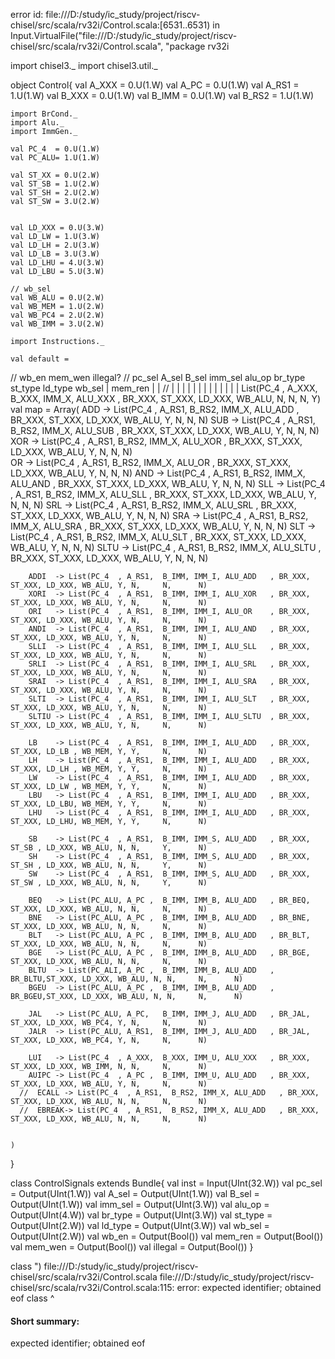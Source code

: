 error id: file:///D:/study/ic_study/project/riscv-chisel/src/scala/rv32i/Control.scala:[6531..6531) in Input.VirtualFile("file:///D:/study/ic_study/project/riscv-chisel/src/scala/rv32i/Control.scala", "package rv32i

import chisel3._ 
import chisel3.util._

object Control{
    val A_XXX = 0.U(1.W)
    val A_PC  = 0.U(1.W)
    val A_RS1 = 1.U(1.W)
    val B_XXX = 0.U(1.W)
    val B_IMM = 0.U(1.W)
    val B_RS2 = 1.U(1.W)

    import BrCond._
    import Alu._
    import ImmGen._

    val PC_4  = 0.U(1.W)
    val PC_ALU= 1.U(1.W)

    val ST_XX = 0.U(2.W)
    val ST_SB = 1.U(2.W)
    val ST_SH = 2.U(2.W)
    val ST_SW = 3.U(2.W)

    
    val LD_XXX = 0.U(3.W)
    val LD_LW = 1.U(3.W)
    val LD_LH = 2.U(3.W)
    val LD_LB = 3.U(3.W)
    val LD_LHU = 4.U(3.W)
    val LD_LBU = 5.U(3.W)

    // wb_sel
    val WB_ALU = 0.U(2.W)
    val WB_MEM = 1.U(2.W)
    val WB_PC4 = 2.U(2.W)
    val WB_IMM = 3.U(2.W)

    import Instructions._

    val default =
  //                                                                                          wb_en     mem_wen illegal?
  //                 pc_sel  A_sel   B_sel  imm_sel   alu_op   br_type  st_type ld_type wb_sel  | mem_ren |       |
  //                   |       |       |     |          |          |       |       |       |    |  |      |       |
                 List(PC_4  , A_XXX,  B_XXX, IMM_X, ALU_XXX   , BR_XXX, ST_XXX, LD_XXX, WB_ALU, N, N,     N,      Y)
    val map = Array(
        ADD   -> List(PC_4  , A_RS1,  B_RS2, IMM_X, ALU_ADD   , BR_XXX, ST_XXX, LD_XXX, WB_ALU, Y, N,     N,      N)
        SUB   -> List(PC_4  , A_RS1,  B_RS2, IMM_X, ALU_SUB   , BR_XXX, ST_XXX, LD_XXX, WB_ALU, Y, N,     N,      N)
        XOR   -> List(PC_4  , A_RS1,  B_RS2, IMM_X, ALU_XOR   , BR_XXX, ST_XXX, LD_XXX, WB_ALU, Y, N,     N,      N)    
        OR    -> List(PC_4  , A_RS1,  B_RS2, IMM_X, ALU_OR    , BR_XXX, ST_XXX, LD_XXX, WB_ALU, Y, N,     N,      N)
        AND   -> List(PC_4  , A_RS1,  B_RS2, IMM_X, ALU_AND   , BR_XXX, ST_XXX, LD_XXX, WB_ALU, Y, N,     N,      N)
        SLL   -> List(PC_4  , A_RS1,  B_RS2, IMM_X, ALU_SLL   , BR_XXX, ST_XXX, LD_XXX, WB_ALU, Y, N,     N,      N)
        SRL   -> List(PC_4  , A_RS1,  B_RS2, IMM_X, ALU_SRL   , BR_XXX, ST_XXX, LD_XXX, WB_ALU, Y, N,     N,      N)
        SRA   -> List(PC_4  , A_RS1,  B_RS2, IMM_X, ALU_SRA   , BR_XXX, ST_XXX, LD_XXX, WB_ALU, Y, N,     N,      N)
        SLT   -> List(PC_4  , A_RS1,  B_RS2, IMM_X, ALU_SLT   , BR_XXX, ST_XXX, LD_XXX, WB_ALU, Y, N,     N,      N)
        SLTU  -> List(PC_4  , A_RS1,  B_RS2, IMM_X, ALU_SLTU  , BR_XXX, ST_XXX, LD_XXX, WB_ALU, Y, N,     N,      N)
        
        ADDI  -> List(PC_4  , A_RS1,  B_IMM, IMM_I, ALU_ADD   , BR_XXX, ST_XXX, LD_XXX, WB_ALU, Y, N,     N,      N)
        XORI  -> List(PC_4  , A_RS1,  B_IMM, IMM_I, ALU_XOR   , BR_XXX, ST_XXX, LD_XXX, WB_ALU, Y, N,     N,      N)
        ORI   -> List(PC_4  , A_RS1,  B_IMM, IMM_I, ALU_OR    , BR_XXX, ST_XXX, LD_XXX, WB_ALU, Y, N,     N,      N)
        ANDI  -> List(PC_4  , A_RS1,  B_IMM, IMM_I, ALU_AND   , BR_XXX, ST_XXX, LD_XXX, WB_ALU, Y, N,     N,      N)
        SLLI  -> List(PC_4  , A_RS1,  B_IMM, IMM_I, ALU_SLL   , BR_XXX, ST_XXX, LD_XXX, WB_ALU, Y, N,     N,      N)
        SRLI  -> List(PC_4  , A_RS1,  B_IMM, IMM_I, ALU_SRL   , BR_XXX, ST_XXX, LD_XXX, WB_ALU, Y, N,     N,      N)
        SRAI  -> List(PC_4  , A_RS1,  B_IMM, IMM_I, ALU_SRA   , BR_XXX, ST_XXX, LD_XXX, WB_ALU, Y, N,     N,      N)
        SLTI  -> List(PC_4  , A_RS1,  B_IMM, IMM_I, ALU_SLT   , BR_XXX, ST_XXX, LD_XXX, WB_ALU, Y, N,     N,      N)
        SLTIU -> List(PC_4  , A_RS1,  B_IMM, IMM_I, ALU_SLTU  , BR_XXX, ST_XXX, LD_XXX, WB_ALU, Y, N,     N,      N)
        
        LB    -> List(PC_4  , A_RS1,  B_IMM, IMM_I, ALU_ADD   , BR_XXX, ST_XXX, LD_LB , WB_MEM, Y, Y,     N,      N)
        LH    -> List(PC_4  , A_RS1,  B_IMM, IMM_I, ALU_ADD   , BR_XXX, ST_XXX, LD_LH , WB_MEM, Y, Y,     N,      N)
        LW    -> List(PC_4  , A_RS1,  B_IMM, IMM_I, ALU_ADD   , BR_XXX, ST_XXX, LD_LW , WB_MEM, Y, Y,     N,      N)
        LBU   -> List(PC_4  , A_RS1,  B_IMM, IMM_I, ALU_ADD   , BR_XXX, ST_XXX, LD_LBU, WB_MEM, Y, Y,     N,      N)
        LHU   -> List(PC_4  , A_RS1,  B_IMM, IMM_I, ALU_ADD   , BR_XXX, ST_XXX, LD_LHU, WB_MEM, Y, Y,     N,      N)
        
        SB    -> List(PC_4  , A_RS1,  B_IMM, IMM_S, ALU_ADD   , BR_XXX, ST_SB , LD_XXX, WB_ALU, N, N,     Y,      N)
        SH    -> List(PC_4  , A_RS1,  B_IMM, IMM_S, ALU_ADD   , BR_XXX, ST_SH , LD_XXX, WB_ALU, N, N,     Y,      N)
        SW    -> List(PC_4  , A_RS1,  B_IMM, IMM_S, ALU_ADD   , BR_XXX, ST_SW , LD_XXX, WB_ALU, N, N,     Y,      N)
        
        BEQ   -> List(PC_ALU, A_PC ,  B_IMM, IMM_B, ALU_ADD   , BR_BEQ, ST_XXX, LD_XXX, WB_ALU, N, N,     N,      N)
        BNE   -> List(PC_ALU, A_PC ,  B_IMM, IMM_B, ALU_ADD   , BR_BNE, ST_XXX, LD_XXX, WB_ALU, N, N,     N,      N)
        BLT   -> List(PC_ALU, A_PC ,  B_IMM, IMM_B, ALU_ADD   , BR_BLT, ST_XXX, LD_XXX, WB_ALU, N, N,     N,      N)
        BGE   -> List(PC_ALU, A_PC ,  B_IMM, IMM_B, ALU_ADD   , BR_BGE, ST_XXX, LD_XXX, WB_ALU, N, N,     N,      N)
        BLTU  -> List(PC_ALI, A_PC ,  B_IMM, IMM_B, ALU_ADD   , BR_BLTU,ST_XXX, LD_XXX, WB_ALU, N, N,     N,      N)
        BGEU  -> List(PC_ALU, A_PC ,  B_IMM, IMM_B, ALU_ADD   , BR_BGEU,ST_XXX, LD_XXX, WB_ALU, N, N,     N,      N)
        
        JAL   -> List(PC_ALU, A_PC,   B_IMM, IMM_J, ALU_ADD   , BR_JAL, ST_XXX, LD_XXX, WB_PC4, Y, N,     N,      N)
        JALR  -> List(PC_ALU, A_RS1,  B_IMM, IMM_J, ALU_ADD   , BR_JAL, ST_XXX, LD_XXX, WB_PC4, Y, N,     N,      N)
        
        LUI   -> List(PC_4  , A_XXX,  B_XXX, IMM_U, ALU_XXX   , BR_XXX, ST_XXX, LD_XXX, WB_IMM, N, N,     N,      N)
        AUIPC -> List(PC_4  , A_PC ,  B_IMM, IMM_U, ALU_ADD   , BR_XXX, ST_XXX, LD_XXX, WB_ALU, Y, N,     N,      N)
      //  ECALL -> List(PC_4  , A_RS1,  B_RS2, IMM_X, ALU_ADD   , BR_XXX, ST_XXX, LD_XXX, WB_ALU, N, N,     N,      N)
      //  EBREAK-> List(PC_4  , A_RS1,  B_RS2, IMM_X, ALU_ADD   , BR_XXX, ST_XXX, LD_XXX, WB_ALU, N, N,     N,      N)

    
    )    
}

class ControlSignals extends Bundle{
    val inst = Input(UInt(32.W))
    val pc_sel = Output(UInt(1.W))
    val A_sel = Output(UInt(1.W))
    val B_sel = Output(UInt(1.W))
    val imm_sel = Output(UInt(3.W))
    val alu_op = Output(UInt(4.W))
    val br_type = Output(UInt(3.W))
    val st_type = Output(UInt(2.W))
    val ld_type = Output(UInt(3.W))
    val wb_sel = Output(UInt(2.W))
    val wb_en = Output(Bool())
    val mem_ren = Output(Bool())
    val mem_wen = Output(Bool())
    val illegal = Output(Bool())
}

class ")
file:///D:/study/ic_study/project/riscv-chisel/src/scala/rv32i/Control.scala
file:///D:/study/ic_study/project/riscv-chisel/src/scala/rv32i/Control.scala:115: error: expected identifier; obtained eof
class 
      ^
#### Short summary: 

expected identifier; obtained eof